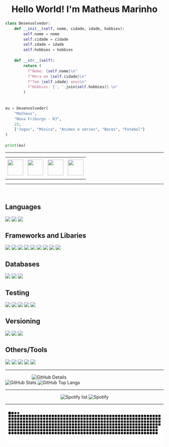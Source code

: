<h1 align="center" > Hello World! I'm Matheus Marinho </h1>

```python
class Desenvolvedor:
    def __init__(self, nome, cidade, idade, hobbies):
        self.nome = nome
        self.cidade = cidade
        self.idade = idade
        self.hobbies = hobbies

    def __str__(self):
        return (
          f"Nome: {self.nome}\n"
          f"Mora em {self.cidade}\n"
          f"Tem {self.idade} anos\n"
          f"Hobbies: {', '.join(self.hobbies)}.\n"
        )


eu = Desenvolvedor(
    "Matheus",
    "Nova Friburgo - RJ",
    23,
    ["Jogos", "Música", "Animes e séries", "Bares", "Futebol"]
)

print(eu)
```

----

<div>
<table align="center">
<tr>
<td align="center" colspan="4"></td>
</tr> 
<tr>
<td><a href="https://github.com/matheusnff85" target="_blank"><img src="https://github.com/joaopauloaramuni/joaopauloaramuni/blob/master/img/github.png?raw=true" width="50px" height="50px"/></a>
</td>
<td><a href="mailto:matheus.marinhodsp@gmail.com" target="_blank"><img src="https://cdn-icons-png.flaticon.com/512/6711/6711567.png" width="50px" height="50px"/></a>
</td>
<td><a href="https://wa.me/5522992478665" target="_blank"><img src="https://imagepng.org/wp-content/uploads/2017/08/whatsapp-icone-2.png" width="50px" height="50px"/></a>
</td>
<td><a href="https://www.linkedin.com/in/matheus-marinhodsp/" target="_blank"><img src="https://upload.wikimedia.org/wikipedia/commons/thumb/c/ca/LinkedIn_logo_initials.png/768px-LinkedIn_logo_initials.png" width="50px" height="50px"/></a>
</td>
</tr>
<tr>
 <td align="center" colspan="4"></td>
</tr> 
</table>
</div>

----

<div style="display: inline_block" ><br>
  <h2> Languages </h2>

  <img src="https://img.shields.io/badge/JavaScript-F7DF1E?style=for-the-badge&logo=javascript&logoColor=black" />      
  <img src="https://img.shields.io/badge/TypeScript-007ACC?style=for-the-badge&logo=typescript&logoColor=white" />
  <img src="https://img.shields.io/badge/Python-006ACC?style=for-the-badge&logo=python&logoColor=FFF000" />
    
  <h2> Frameworks and Libaries </h2>

  <img src="https://img.shields.io/badge/Node.js-2BA84A?style=for-the-badge&logo=node.js&logoColor=white" />
  <img src="https://img.shields.io/badge/HTML5-E34F26?style=for-the-badge&logo=html5&logoColor=white" />
  <img src="https://img.shields.io/badge/CSS3-1572B6?style=for-the-badge&logo=css3&logoColor=white" />
  <img src="https://img.shields.io/badge/React-20232A?style=for-the-badge&logo=react&logoColor=61DAFB" />
  <img src="https://img.shields.io/badge/ts--node-3178C6?style=for-the-badge&logo=ts-node&logoColor=white" />
  <img src="https://img.shields.io/badge/Redux-593D88?style=for-the-badge&logo=redux&logoColor=white" />
  <img src="https://img.shields.io/badge/Express.js-404D59?style=for-the-badge" />
  <img src="https://img.shields.io/badge/Sequelize-52B0E7?style=for-the-badge&logo=Sequelize&logoColor=white" />
  <img src="https://img.shields.io/badge/JWT-000000?style=for-the-badge&logo=JSON%20web%20tokens&logoColor=white" />

  <h2> Databases </h2>

  <img src="https://img.shields.io/badge/MySQL-003545?style=for-the-badge&logo=mysql&logoColor=white" />
  <img src="https://img.shields.io/badge/MongoDB-4EA94B?style=for-the-badge&logo=mongodb&logoColor=white" />
  <img src="https://img.shields.io/badge/PostgreSQL-316192?style=for-the-badge&logo=postgresql&logoColor=white" />

  <h2> Testing </h2>

  <img src="https://img.shields.io/badge/Jest-323330?style=for-the-badge&logo=Jest&logoColor=white" />
  <img src="https://img.shields.io/badge/mocha.js-323330?style=for-the-badge&logo=mocha&logoColor=Brown" />
  <img src="https://img.shields.io/badge/chai.js-323330?style=for-the-badge&logo=chai&logoColor=red" />
  <img src="https://img.shields.io/badge/sinon.js-323330?style=for-the-badge&logo=sinon" />
  <img src="https://img.shields.io/badge/testing%20library-323330?style=for-the-badge&logo=testing-library&logoColor=red" />

  <h2> Versioning </h2>

  <img src="https://img.shields.io/badge/npm-CB3837?style=for-the-badge&logo=npm&logoColor=white" />
  <img src="https://img.shields.io/badge/GIT-E44C30?style=for-the-badge&logo=git&logoColor=white" />
  <img src="https://img.shields.io/badge/GitHub-100000?style=for-the-badge&logo=github&logoColor=white" />

  <h2> Others/Tools </h2>

  <img src="https://img.shields.io/badge/Heroku-430098?style=for-the-badge&logo=heroku&logoColor=white" />
  <img src="https://img.shields.io/badge/VSCode-0078D4?style=for-the-badge&logo=visual%20studio%20code&logoColor=white" />
  <img src="https://img.shields.io/badge/Docker-2CA5E0?style=for-the-badge&logo=docker&logoColor=white" />
  <img src="https://img.shields.io/badge/eslint-3A33D1?style=for-the-badge&logo=eslint&logoColor=white" />
  <img src="https://img.shields.io/badge/Ubuntu-E95420?style=for-the-badge&logo=ubuntu&logoColor=white" />

</div>

----

<div>
<img align="right" alt="GitHub Details" width="420px" src="http://github-profile-summary-cards.vercel.app/api/cards/profile-details?username=matheusnff85&theme=github_dark"/>
<img alt="GitHub Stats" width="200px" src="http://github-profile-summary-cards.vercel.app/api/cards/stats?username=matheusnff85&theme=github_dark"/>
<img alt="GitHub Top Langs" width="200px" src="http://github-profile-summary-cards.vercel.app/api/cards/repos-per-language?username=matheusnff85&theme=github_dark"/>
</div>

----

<!-- <div align="center">
  <a href="https://github.com/matheusnff85">
  <img height="150em" src="https://github-readme-stats.vercel.app/api?username=matheusnff85&show_icons=true&theme=vision-friendly-dark&include_all_commits=false&count_private=true"/>
  <img height="150em" src="https://github-readme-stats.vercel.app/api/top-langs/?username=matheusnff85&layout=compact&langs_count=7&theme=vision-friendly-dark"/>
</div>

---- -->

<div align="center">
<img align="justify" alt="Spotify list" height="380px" src="https://spotify-recently-played-readme.vercel.app/api?user=jfownqzt6o2rsxyn3u1crp0fv&count=6"/>
<img align="justify" alt="Spotify" height="380px" src="https://spotify-github-profile.vercel.app/api/view?uid=jfownqzt6o2rsxyn3u1crp0fv&cover_image=true&theme=default&show_offline=false&background_color=121212&interchange=false)](https://github.com/kittinan/spotify-github-profile"/>
</div>

----

<div align="center">

  ![GitHub Snake dark](https://github.com/matheusnff85/matheusnff85/blob/output/github-contribution-grid-snake-dark.svg?palette=github-dark)
 
</div>

